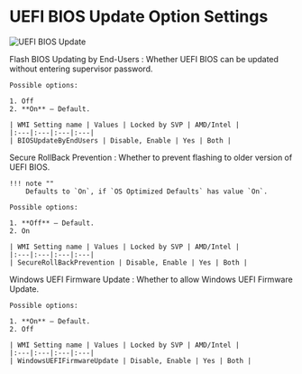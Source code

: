 # UEFI BIOS Update Option Settings

![UEFI BIOS Update](https://cdrt.github.io/mk_docs/ref/bios/settings/thinkpad/img/tp_uefibiosupdate.png)

Flash BIOS Updating by End-Users
:  Whether UEFI BIOS can be updated without entering supervisor password.

    Possible options:

    1. Off
    2. **On** – Default.

    | WMI Setting name | Values | Locked by SVP | AMD/Intel |
    |:---|:---|:---|:---|
    | BIOSUpdateByEndUsers | Disable, Enable | Yes | Both |

Secure RollBack Prevention
:  Whether to prevent flashing to older version of UEFI BIOS.

    !!! note ""
        Defaults to `On`, if `OS Optimized Defaults` has value `On`.

    Possible options:

    1. **Off** – Default.
    2. On

    | WMI Setting name | Values | Locked by SVP | AMD/Intel |
    |:---|:---|:---|:---|
    | SecureRollBackPrevention | Disable, Enable | Yes | Both |

Windows UEFI Firmware Update
:  Whether to allow Windows UEFI Firmware Update.

    Possible options:

    1. **On** – Default.
    2. Off

    | WMI Setting name | Values | Locked by SVP | AMD/Intel |
    |:---|:---|:---|:---|
    | WindowsUEFIFirmwareUpdate | Disable, Enable | Yes | Both |

